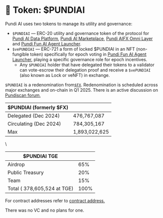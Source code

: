 # 🥇 Token: $PUNDIAI

Pundi AI uses two tokens to manage its utility and governance:

* `$PUNDIAI` — ERC-20 utility and governance token of the protocol for [Pundi AI Data Platform](../pundi-aidata/), [Pundi AI Marketplace](../pundi-ai-data-marketplace-soon.md), [Pundi AIFX Omni Layer](../pundi-aifx/) and [Pundi Fun AI Agent Launcher](../pundi-ai-mm-agent/).
* `$vePUNDIAI` — ERC-721 a form of locked $PUNDIAI in an NFT (non-fungible token) specifically for epoch voting in [Pundi Fun AI Agent Launcher](../pundi-ai-mm-agent/), playing a specific governance role for epoch incentives.&#x20;
  * Any `$PUNDIAI` holder that have delegated their tokens to a validator can vote-escrow their delegation proof and receive a `$vePUNDIAI` (also known as Lock or veNFT) in exchange.

`$PUNDIAI` is a redenomination from[`$FX`](https://www.coingecko.com/en/coins/function-x). Redenomination is scheduled across major exchanges and on-chain in Q1 2025. There is an active discussion on [Pundiscan forum](https://forum.pundi.ai/t/temperature-check-upgrade-f-x-core-and-rebrand-function-x-to-pundi-aifx/), &#x20;





| $PUNDIAI (formerly $FX) |               |
| ----------------------- | ------------- |
| Delegated  (Dec 2024)   | 476,767,087   |
| Circulating (Dec 2024)  | 784,305,167   |
| Max                     | 1,893,022,625 |

\


| $PUNDIAI TGE                 |      |
| ---------------------------- | ---- |
| Airdrop                      | 65%  |
| Public Treasury              | 20%  |
| Team                         | 15%  |
| Total ( 378,605,524 at TGE)  | 100% |

For contract addresses refer to [contract address.](../pundi-aifx/developers/contract-deployments.md)

There was no VC and no plans for one.
